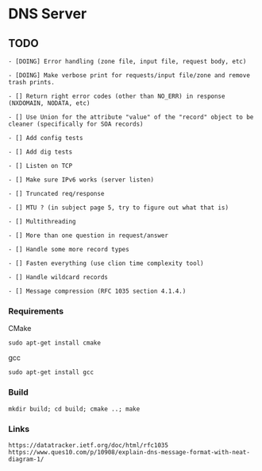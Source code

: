 # DNS Server

## TODO

    - [DOING] Error handling (zone file, input file, request body, etc)

    - [DOING] Make verbose print for requests/input file/zone and remove trash prints.

    - [] Return right error codes (other than NO_ERR) in response (NXDOMAIN, NODATA, etc)

    - [] Use Union for the attribute "value" of the "record" object to be cleaner (specifically for SOA records)

    - [] Add config tests

    - [] Add dig tests

    - [] Listen on TCP

    - [] Make sure IPv6 works (server listen)

    - [] Truncated req/response

    - [] MTU ? (in subject page 5, try to figure out what that is)

    - [] Multithreading

    - [] More than one question in request/answer

    - [] Handle some more record types

    - [] Fasten everything (use clion time complexity tool)

    - [] Handle wildcard records

    - [] Message compression (RFC 1035 section 4.1.4.)

### Requirements

CMake

    sudo apt-get install cmake

gcc

    sudo apt-get install gcc


### Build

    mkdir build; cd build; cmake ..; make

### Links

    https://datatracker.ietf.org/doc/html/rfc1035
    https://www.ques10.com/p/10908/explain-dns-message-format-with-neat-diagram-1/
